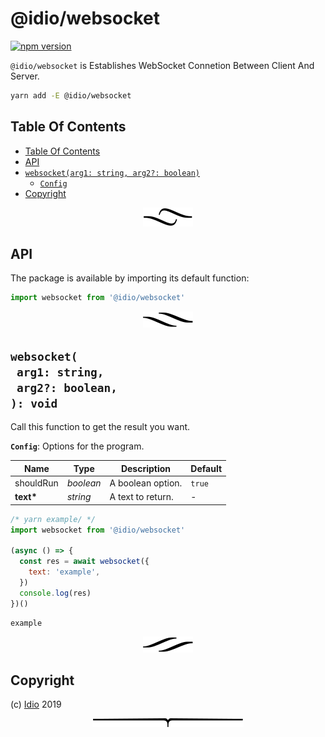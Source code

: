 # @idio/websocket

[![npm version](https://badge.fury.io/js/@idio/websocket.svg)](https://npmjs.org/package/@idio/websocket)

`@idio/websocket` is Establishes WebSocket Connetion Between Client And Server.

```sh
yarn add -E @idio/websocket
```

## Table Of Contents

- [Table Of Contents](#table-of-contents)
- [API](#api)
- [`websocket(arg1: string, arg2?: boolean)`](#mynewpackagearg1-stringarg2-boolean-void)
  * [`Config`](#type-config)
- [Copyright](#copyright)

<p align="center"><a href="#table-of-contents"><img src=".documentary/section-breaks/0.svg?sanitize=true"></a></p>

## API

The package is available by importing its default function:

```js
import websocket from '@idio/websocket'
```

<p align="center"><a href="#table-of-contents"><img src=".documentary/section-breaks/1.svg?sanitize=true"></a></p>

## `websocket(`<br/>&nbsp;&nbsp;`arg1: string,`<br/>&nbsp;&nbsp;`arg2?: boolean,`<br/>`): void`

Call this function to get the result you want.

__<a name="type-config">`Config`</a>__: Options for the program.

|   Name    |   Type    |    Description    | Default |
| --------- | --------- | ----------------- | ------- |
| shouldRun | _boolean_ | A boolean option. | `true`  |
| __text*__ | _string_  | A text to return. | -       |

```js
/* yarn example/ */
import websocket from '@idio/websocket'

(async () => {
  const res = await websocket({
    text: 'example',
  })
  console.log(res)
})()
```
```
example
```

<p align="center"><a href="#table-of-contents"><img src=".documentary/section-breaks/2.svg?sanitize=true"></a></p>

## Copyright

(c) [Idio][1] 2019

[1]: https://idio.cc

<p align="center"><a href="#table-of-contents"><img src=".documentary/section-breaks/-1.svg?sanitize=true"></a></p>